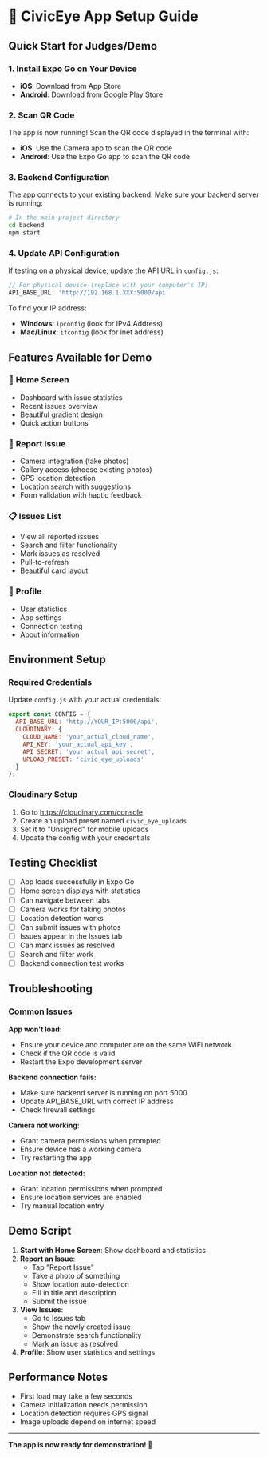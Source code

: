 # 🚀 CivicEye App Setup Guide

## Quick Start for Judges/Demo

### 1. Install Expo Go on Your Device
- **iOS**: Download from App Store
- **Android**: Download from Google Play Store

### 2. Scan QR Code
The app is now running! Scan the QR code displayed in the terminal with:
- **iOS**: Use the Camera app to scan the QR code
- **Android**: Use the Expo Go app to scan the QR code

### 3. Backend Configuration
The app connects to your existing backend. Make sure your backend server is running:

```bash
# In the main project directory
cd backend
npm start
```

### 4. Update API Configuration
If testing on a physical device, update the API URL in `config.js`:

```javascript
// For physical device (replace with your computer's IP)
API_BASE_URL: 'http://192.168.1.XXX:5000/api'
```

To find your IP address:
- **Windows**: `ipconfig` (look for IPv4 Address)
- **Mac/Linux**: `ifconfig` (look for inet address)

## Features Available for Demo

### 📱 **Home Screen**
- Dashboard with issue statistics
- Recent issues overview
- Beautiful gradient design
- Quick action buttons

### 📝 **Report Issue**
- Camera integration (take photos)
- Gallery access (choose existing photos)
- GPS location detection
- Location search with suggestions
- Form validation with haptic feedback

### 📋 **Issues List**
- View all reported issues
- Search and filter functionality
- Mark issues as resolved
- Pull-to-refresh
- Beautiful card layout

### 👤 **Profile**
- User statistics
- App settings
- Connection testing
- About information

## Environment Setup

### Required Credentials
Update `config.js` with your actual credentials:

```javascript
export const CONFIG = {
  API_BASE_URL: 'http://YOUR_IP:5000/api',
  CLOUDINARY: {
    CLOUD_NAME: 'your_actual_cloud_name',
    API_KEY: 'your_actual_api_key', 
    API_SECRET: 'your_actual_api_secret',
    UPLOAD_PRESET: 'civic_eye_uploads'
  }
};
```

### Cloudinary Setup
1. Go to https://cloudinary.com/console
2. Create an upload preset named `civic_eye_uploads`
3. Set it to "Unsigned" for mobile uploads
4. Update the config with your credentials

## Testing Checklist

- [ ] App loads successfully in Expo Go
- [ ] Home screen displays with statistics
- [ ] Can navigate between tabs
- [ ] Camera works for taking photos
- [ ] Location detection works
- [ ] Can submit issues with photos
- [ ] Issues appear in the Issues tab
- [ ] Can mark issues as resolved
- [ ] Search and filter work
- [ ] Backend connection test works

## Troubleshooting

### Common Issues

**App won't load:**
- Ensure your device and computer are on the same WiFi network
- Check if the QR code is valid
- Restart the Expo development server

**Backend connection fails:**
- Make sure backend server is running on port 5000
- Update API_BASE_URL with correct IP address
- Check firewall settings

**Camera not working:**
- Grant camera permissions when prompted
- Ensure device has a working camera
- Try restarting the app

**Location not detected:**
- Grant location permissions when prompted
- Ensure location services are enabled
- Try manual location entry

## Demo Script

1. **Start with Home Screen**: Show dashboard and statistics
2. **Report an Issue**: 
   - Tap "Report Issue"
   - Take a photo of something
   - Show location auto-detection
   - Fill in title and description
   - Submit the issue
3. **View Issues**: 
   - Go to Issues tab
   - Show the newly created issue
   - Demonstrate search functionality
   - Mark an issue as resolved
4. **Profile**: Show user statistics and settings

## Performance Notes

- First load may take a few seconds
- Camera initialization needs permission
- Location detection requires GPS signal
- Image uploads depend on internet speed

---

**The app is now ready for demonstration! 🎉**
